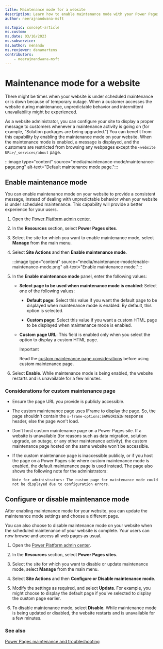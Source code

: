```yaml
---
title: Maintenance mode for a website
description: Learn how to enable maintenance mode with your Power Pages website.
author: neerajnandwana-msft

ms.topic: concept-article
ms.custom: 
ms.date: 03/16/2023
ms.subservice: 
ms.author: nenandw
ms.reviewer: danamartens
contributors:
    - neerajnandwana-msft
---
```


# Maintenance mode for a website

There might be times when your website is under scheduled maintenance or is down because of temporary outage. When a customer accesses the website during maintenance, unpredictable behavior and intermittent unavailability might be experienced. 

As a website administrator, you can configure your site to display a proper message to customers whenever a maintenance activity is going on (for example, "Solution packages are being upgraded.") You can benefit from this capability by enabling the maintenance mode on your website. When the maintenance mode is enabled, a message is displayed, and the customers are restricted from browsing any webpages except the `<website URL>/_services/about` page.

:::image type="content" source="media/maintenance-mode/maintenance-page.png" alt-text="Default maintenance mode page.":::

## Enable maintenance mode

You can enable maintenance mode on your website to provide a consistent message, instead of dealing with unpredictable behavior when your website is under scheduled maintenance. This capability will provide a better experience for your users.

1. Open the [Power Platform admin center](https://aka.ms/ppac).

1. In the **Resources** section, select **Power Pages sites**.

1. Select the site for which you want to enable maintenance mode, select **Manage** from the main menu.

1. Select **Site Actions** and then **Enable maintenance mode**.

    :::image type="content" source="media/maintenance-mode/enable-maintenance-mode.png" alt-text="Enable maintenance mode.":::

1. In the **Enable maintenance mode** panel, enter the following values:
    - **Select page to be used when maintenance mode is enabled**: Select one of the following values:

        - **Default page**: Select this value if you want the default page to be displayed when maintenance mode is enabled. By default, this option is selected.

        - **Custom page**: Select this value if you want a custom HTML page to be displayed when maintenance mode is enabled.

    - **Custom page URL**: This field is enabled only when you select the option to display a custom HTML page.

        > [!IMPORTANT]
        > Read the [custom maintenance page considerations](#considerations-for-custom-maintenance-page) before using custom maintenance page.
 
1. Select **Enable**. While maintenance mode is being enabled, the website restarts and is unavailable for a few minutes. 

### Considerations for custom maintenance page

- Ensure the page URL you provide is publicly accessible.
- The custom maintenance page uses IFrame to display the page. So, the page shouldn't contain the `x-frame-options:SAMEORIGIN` response header, else the page won't load.
- Don't host custom maintenance page on a Power Pages site. If a website is unavailable (for reasons such as data migration, solution upgrade, an outage, or any other maintenance activity), the custom maintenance page hosted on the same website won't be accessible.
- If the custom maintenance page is inaccessible publicly, or if you host the page on a Power Pages site where custom maintenance mode is enabled, the default maintenance page is used instead. The page also shows the following note for the administrators:

    `Note for administrators: The custom page for maintenance mode could not be displayed due to configuration errors.`

## Configure or disable maintenance mode

After enabling maintenance mode for your website, you can update the maintenance mode settings and choose a different page.

You can also choose to disable maintenance mode on your website when the scheduled maintenance of your website is complete. Your  users can now browse and access all web pages as usual.

1. Open the [Power Platform admin center](https://aka.ms/ppac).

1. In the **Resources** section, select **Power Pages sites**.

1. Select the site for which you want to disable or update maintenance mode, select **Manage** from the main menu.

1. Select **Site Actions** and then **Configure or Disable maintenance mode**.

1. Modify the settings as required, and select **Update**. For example, you might choose to display the default page if you've selected to display the custom page earlier.

1. To disable maintenance mode, select **Disable**. While maintenance mode is being updated or disabled, the website restarts and is unavailable for a few minutes.

### See also

[Power Pages maintenance and troubleshooting](/training/modules/portals-maintenance-troubleshooting/)

